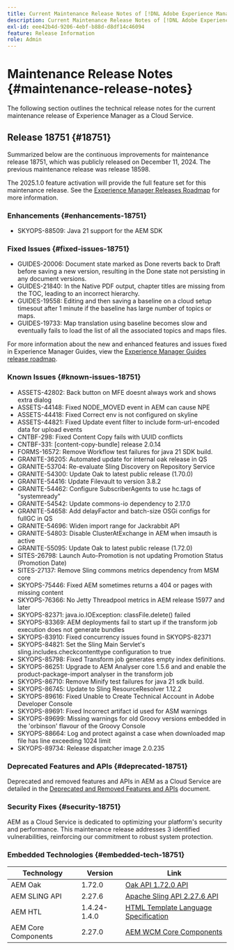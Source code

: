 ```yaml
---
title: Current Maintenance Release Notes of [!DNL Adobe Experience Manager] as a Cloud Service.
description: Current Maintenance Release Notes of [!DNL Adobe Experience Manager] as a Cloud Service.
exl-id: eee42b4d-9206-4ebf-b88d-d8df14c46094
feature: Release Information
role: Admin
---
```


# Maintenance Release Notes {#maintenance-release-notes}

The following section outlines the technical release notes for the current maintenance release of Experience Manager as a Cloud Service.

## Release 18751 {#18751}

Summarized below are the continuous improvements for maintenance release 18751, which was publicly released on December 11, 2024. The previous maintenance release was release 18598.

The 2025.1.0 feature activation will provide the full feature set for this maintenance release. See the [Experience Manager Releases Roadmap](https://experienceleague.adobe.com/en/docs/experience-manager-release-information/aem-release-updates/update-releases-roadmap) for more information.

### Enhancements {#enhancements-18751}

* SKYOPS-88509: Java 21 support for the AEM SDK

### Fixed Issues {#fixed-issues-18751}

* GUIDES-20006: Document state marked as Done reverts back to Draft before saving a new version, resulting in the Done state not persisting in any document versions.
* GUIDES-21840: In the Native PDF output, chapter titles are missing from the TOC, leading to an incorrect hierarchy.
* GUIDES-19558: Editing and then saving a baseline on a cloud setup timesout after 1 minute if the baseline has large number of topics or maps.
* GUIDES-19733: Map translation using baseline becomes slow and eventually fails to load the list of all the associated topics and maps files.

For more information about the new and enhanced features and issues fixed in Experience Manager Guides, view the [Experience Manager Guides release roadmap](https://experienceleague.adobe.com/en/docs/experience-manager-guides/using/release-info/aem-guides-releases-roadmap).

### Known Issues {#known-issues-18751}

* ASSETS-42802: Back button on MFE doesnt always work and shows extra dialog
* ASSETS-44148: Fixed NODE_MOVED event in AEM can cause NPE
* ASSETS-44418: Fixed Correct env is not configured on skyline
* ASSETS-44821: Fixed Update event filter to include form-url-encoded data for upload events
* CNTBF-298: Fixed Content Copy fails with UUID conflicts
* CNTBF-331: [content-copy-bundle] release 2.0.14
* FORMS-16572: Remove Workflow test failures for java 21 SDK build.
* GRANITE-36205: Automated update for internal oak release in QS
* GRANITE-53704: Re-evaluate Sling Discovery on Repository Service​
* GRANITE-54300: Update Oak to latest public release (1.70.0)
* GRANITE-54416: Update Filevault to version 3.8.2
* GRANITE-54462: Configure SubscriberAgents to use hc.tags of "systemready"
* GRANITE-54542: Update commons-io dependency to 2.17.0
* GRANITE-54658: Add delayFactor and batch-size OSGi configs for fullGC in QS
* GRANITE-54696: Widen import range for Jackrabbit API
* GRANITE-54803: Disable ClusterAtExchange in AEM when imsauth is active
* GRANITE-55095: Update Oak to latest public release (1.72.0)
* SITES-26798: Launch Auto-Promotion is not updating Promotion Status (Promotion Date)
* SITES-27137: Remove Sling commons metrics dependency from MSM core
* SKYOPS-75446: Fixed AEM sometimes returns a 404 or pages with missing content
* SKYOPS-76366: No Jetty Threadpool metrics in AEM release 15977 and later
* SKYOPS-82371: java.io.IOException: classFile.delete() failed
* SKYOPS-83369: AEM deployments fail to start up if the transform job execution does not generate bundles
* SKYOPS-83910: Fixed concurrency issues found in SKYOPS-82371
* SKYOPS-84821: Set the Sling Main Servlet's sling.includes.checkcontenttype configuration to true
* SKYOPS-85798: Fixed Transform job generates empty index definitions.
* SKYOPS-86251: Upgrade to AEM Analyser core 1.5.6 and and enable the product-package-import analyser in the transform job
* SKYOPS-86710: Remove Minify test failures for java 21 sdk build.
* SKYOPS-86745: Update to Sling ResourceResolver 1.12.2
* SKYOPS-89616: Fixed Unable to Create Technical Account in Adobe Developer Console
* SKYOPS-89691: Fixed Incorrect artifact id used for ASM warnings
* SKYOPS-89699: Missing warnings for old Groovy versions embedded in the 'orbinson' flavour of the Groovy Console
* SKYOPS-88664: Log and protect against a case when downloaded map file has line exceeding 1024 limit
* SKYOPS-89734: Release dispatcher image 2.0.235

### Deprecated Features and APIs {#deprecated-18751}

Deprecated and removed features and APIs in AEM as a Cloud Service are detailed in the [Deprecated and Removed Features and APIs](/help/release-notes/deprecated-removed-features.md) document.

### Security Fixes {#security-18751}

AEM as a Cloud Service is dedicated to optimizing your platform's security and performance. This maintenance release addresses 3 identified vulnerabilities, reinforcing our commitment to robust system protection.

### Embedded Technologies {#embedded-tech-18751}

|Technology|Version|Link|
|---|---|---|
|AEM Oak | 1.72.0|[Oak API 1.72.0 API](https://www.javadoc.io/doc/org.apache.jackrabbit/oak-api/1.72.0/index.html)| 
|AEM SLING API | 2.27.6 |[Apache Sling API 2.27.6 API](https://www.javadoc.io/doc/org.apache.sling/org.apache.sling.api/latest/index.html)|
|AEM HTL| 1.4.24-1.4.0 |[HTML Template Language Specification](https://github.com/adobe/htl-spec)|
|AEM Core Components| 2.27.0|[AEM WCM Core Components](https://github.com/adobe/aem-core-wcm-components)|
